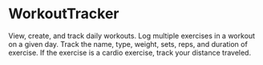 # WorkoutTracker
View, create, and track daily workouts. Log multiple exercises in a workout on a given day. Track the name, type, weight, sets, reps, and duration of exercise. If the exercise is a cardio exercise, track your distance traveled.
